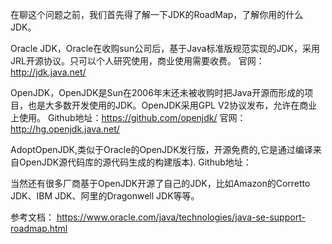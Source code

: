 

在聊这个问题之前，我们首先得了解一下JDK的RoadMap，了解你用的什么JDK。

Oracle JDK，Oracle在收购sun公司后，基于Java标准版规范实现的JDK，采用JRL开源协议。只可以个人研究使用，商业使用需要收费。
官网：http://jdk.java.net/

OpenJDK，OpenJDK是Sun在2006年末还未被收购时把Java开源而形成的项目，也是大多数开发使用的JDK。OpenJDK采用GPL V2协议发布，允许在商业上使用。
Github地址：https://github.com/openjdk/
官网：http://hg.openjdk.java.net/

AdoptOpenJDK,类似于Oracle的OpenJDK发行版，开源免费的,它是通过编译来自OpenJDK源代码库的源代码生成的构建版本). 
Github地址： 

当然还有很多厂商基于OpenJDK开源了自己的JDK，比如Amazon的Corretto JDK、IBM JDK、阿里的Dragonwell JDK等等。



参考文档： 
https://www.oracle.com/java/technologies/java-se-support-roadmap.html